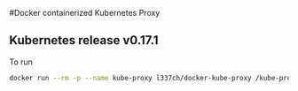 #Docker containerized Kubernetes Proxy

## Kubernetes release v0.17.1

To run

```bash
docker run --rm -p --name kube-proxy l337ch/docker-kube-proxy /kube-proxy [runtime options]
```
